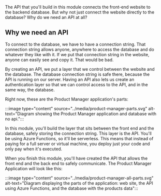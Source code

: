 The API that you'll build in this module connects the front-end website to the backend database. But why not just connect the website directly to the database? Why do we need an API at all?

## Why we need an API

To connect to the database, we have to have a connection string. That connection string allows anyone, anywhere to access the database and do whatever they like with it. If we put that connection string in the website, anyone can easily see and copy it. That would be bad.

By creating an API, we put a layer that we control between the website and the database. The database connection string is safe there, because the API is running on our server. Having an API also lets us create an authentication layer so that we can control access to the API, and in the same way, the database.

Right now, these are the Product Manager application's parts:

:::image type="content" source="../media/product-manager-parts.svg" alt-text="Diagram showing the Product Manager application and database with no api.":::

In this module, you'll build the layer that sits between the front end and the database, safely storing the connection string. This layer is the API. You'll be using Azure Functions, so it'll be serverless. This means that instead of paying for a full server or virtual machine, you deploy just your code and only pay when it's executed.

When you finish this module, you'll have created the API that allows the front end and the back end to safely communicate. The Product Manager Application will look like this:

:::image type="content" source="../media/product-manager-all-parts.svg" alt-text="Diagram displaying the parts of the application: web site, the API using Azure Functions, and the database with the products data":::
